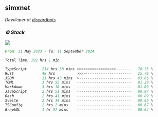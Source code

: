 <h2>simxnet</h2>
<p><em>Developer at <a href="https://github.com/dbotslist">discordbots</a></p>

### ⚙️ Stack
![](https://skillicons.dev/icons?i=git,docker,js,ts,cloudflare,css,deno,express,cpp,rust,arduino,graphql,html,nestjs,react,apollo,bash,lua,nextjs,nodejs,ps,powershell,neovim,postgres,tailwind,prisma)

<!--START_SECTION:waka-->

```rust
From: 21 May 2023 - To: 11 September 2024

Total Time: 302 hrs 1 min

TypeScript       214 hrs 58 mins >>>>>>>>>>>>>>>>>>-------   70.73 %
Rust             48 hrs          >>>>---------------------   15.79 %
JSON             11 hrs 43 mins  >------------------------   03.86 %
TOML             3 hrs 55 mins   -------------------------   01.29 %
Markdown         3 hrs 18 mins   -------------------------   01.09 %
JavaScript       2 hrs 51 mins   -------------------------   00.94 %
Bash             2 hrs 41 mins   -------------------------   00.89 %
Svelte           2 hrs 34 mins   -------------------------   00.85 %
TSConfig         2 hrs 2 mins    -------------------------   00.67 %
GraphQL          1 hr 57 mins    -------------------------   00.64 %
```

<!--END_SECTION:waka-->


<!--
<p align="center">
     <a href="https://discord.gg/HhybNhchcC"><img src="https://invidget.switchblade.xyz/sejc7TnX6N" align="center" ><a>
</p> 
-->
